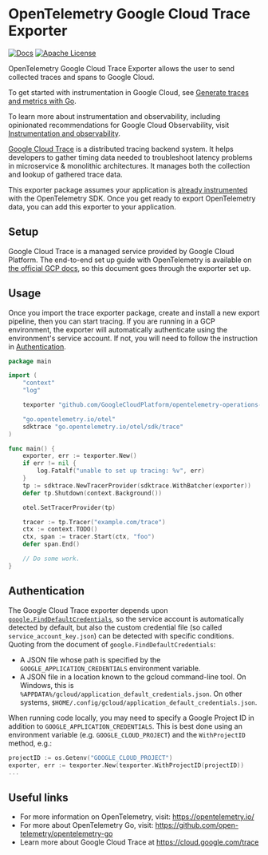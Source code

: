 # OpenTelemetry Google Cloud Trace Exporter

[![Docs](https://godoc.org/github.com/GoogleCloudPlatform/opentelemetry-operations-go/exporter/trace?status.svg)](https://pkg.go.dev/github.com/GoogleCloudPlatform/opentelemetry-operations-go/exporter/trace)
[![Apache License][license-image]][license-url]

OpenTelemetry Google Cloud Trace Exporter allows the user to send collected traces and spans to Google Cloud.

To get started with instrumentation in Google Cloud, see [Generate traces and metrics with
Go](https://cloud.google.com/stackdriver/docs/instrumentation/setup/go).

To learn more about instrumentation and observability, including opinionated recommendations
for Google Cloud Observability, visit [Instrumentation and
observability](https://cloud.google.com/stackdriver/docs/instrumentation/overview).

[Google Cloud Trace](https://cloud.google.com/trace) is a distributed tracing backend system. It helps developers to gather timing data needed to troubleshoot latency problems in microservice & monolithic architectures. It manages both the collection and lookup of gathered trace data.

This exporter package assumes your application is [already instrumented](https://github.com/open-telemetry/opentelemetry-go-contrib/blob/main/instrumentation/net/http/otelhttp/example/client/client.go) with the OpenTelemetry SDK. Once you get ready to export OpenTelemetry data, you can add this exporter to your application.

## Setup

Google Cloud Trace is a managed service provided by Google Cloud Platform. The end-to-end set up guide with OpenTelemetry is available on [the official GCP docs](https://cloud.google.com/trace/docs/setup/go-ot), so this document goes through the exporter set up.

## Usage

Once you import the trace exporter package, create and install a new export pipeline, then you can start tracing. If you are running in a GCP environment, the exporter will automatically authenticate using the environment's service account. If not, you will need to follow the instruction in [Authentication](#Authentication).

```go
package main

import (
	"context"
	"log"

	texporter "github.com/GoogleCloudPlatform/opentelemetry-operations-go/exporter/trace"

	"go.opentelemetry.io/otel"
	sdktrace "go.opentelemetry.io/otel/sdk/trace"
)

func main() {
	exporter, err := texporter.New()
	if err != nil {
		log.Fatalf("unable to set up tracing: %v", err)
	}
	tp := sdktrace.NewTracerProvider(sdktrace.WithBatcher(exporter))
	defer tp.Shutdown(context.Background())

	otel.SetTracerProvider(tp)

	tracer := tp.Tracer("example.com/trace")
	ctx := context.TODO()
	ctx, span := tracer.Start(ctx, "foo")
	defer span.End()

	// Do some work.
}
```

## Authentication

The Google Cloud Trace exporter depends upon [`google.FindDefaultCredentials`](https://pkg.go.dev/golang.org/x/oauth2/google?tab=doc#FindDefaultCredentials), so the service account is automatically detected by default, but also the custom credential file (so called `service_account_key.json`) can be detected with specific conditions. Quoting from the document of `google.FindDefaultCredentials`:

* A JSON file whose path is specified by the `GOOGLE_APPLICATION_CREDENTIALS` environment variable.
* A JSON file in a location known to the gcloud command-line tool. On Windows, this is `%APPDATA%/gcloud/application_default_credentials.json`. On other systems, `$HOME/.config/gcloud/application_default_credentials.json`.

When running code locally, you may need to specify a Google Project ID in addition to `GOOGLE_APPLICATION_CREDENTIALS`. This is best done using an environment variable (e.g. `GOOGLE_CLOUD_PROJECT`) and the `WithProjectID` method, e.g.:

```go
projectID := os.Getenv("GOOGLE_CLOUD_PROJECT")
exporter, err := texporter.New(texporter.WithProjectID(projectID))
...
```

## Useful links

* For more information on OpenTelemetry, visit: https://opentelemetry.io/
* For more about OpenTelemetry Go, visit: https://github.com/open-telemetry/opentelemetry-go
* Learn more about Google Cloud Trace at https://cloud.google.com/trace

[license-url]: https://github.com/GoogleCloudPlatform/opentelemetry-operations-go/blob/main/LICENSE
[license-image]: https://img.shields.io/badge/license-Apache_2.0-green.svg?style=flat

